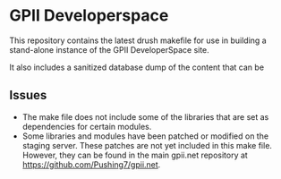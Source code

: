 # GPII Developerspace

This repository contains the latest drush makefile for use in building a stand-alone instance of the GPII DeveloperSpace site. 

It also includes a sanitized database dump of the content that can be 

## Issues

* The make file does not include some of the libraries that are set as dependencies for certain modules. 
* Some libraries and modules have been patched or modified on the staging server. These patches are not yet included in this make file. However, they can be found in the main gpii.net repository at https://github.com/Pushing7/gpii.net.
